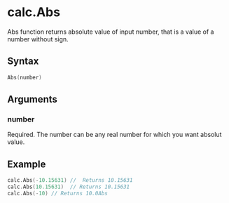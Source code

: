# calc.Abs

Abs function returns absolute value of input number, that is a value of a number without sign.

## Syntax

```go
Abs(number)
```

## Arguments

### number

Required. The number can be any real number for which you want absolut value.

## Example

```go
calc.Abs(-10.15631) //  Returns 10.15631
calc.Abs(10.15631)  // Returns 10.15631
calc.Abs(-10) // Returns 10.0Abs
```
